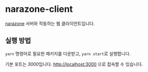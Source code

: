 # narazone-client

[narazone](https://github.com/juniorkey/narazone) 서버와 작동하는 웹 클라이언트입니다.

## 실행 방법

`yarn` 명령어로 필요한 패키지를 다운받고, `yarn start`로 실행합니다.

기본 포트는 *3000*입니다. [http://localhost:3000](http://localhost:3000) 으로 접속할 수 있습니다.
